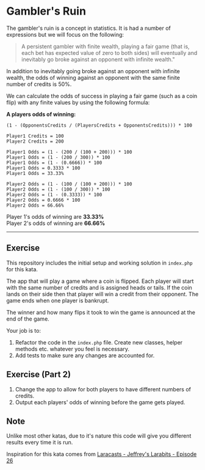# Gambler's Ruin

The gambler's ruin is a concept in statistics. It is had a number of expressions but we will focus on the following:

> A persistent gambler with finite wealth, playing a fair game (that is, each bet has expected value of zero to both sides) will eventually and inevitably go broke against an opponent with infinite wealth."

In addition to inevitably going broke against an opponent with infinite wealth, the odds of winning against an opponent with the same finite number of credits is 50%.

We can calculate the odds of success in playing a fair game (such as a coin flip) with any finite values by using the following formula:

**A players odds of winning:** <br>
```
(1 - (OpponentsCredits / (PlayersCredits + OpponentsCredits))) * 100
```

```
Player1 Credits = 100
Player2 Credits = 200

Player1 Odds = (1 - (200 / (100 + 200))) * 100
Player1 Odds = (1 - (200 / 300)) * 100
Player1 Odds = (1 - (0.6666)) * 100
Player1 Odds = 0.3333 * 100
Player1 Odds = 33.33%

Player2 Odds = (1 - (100 / (100 + 200))) * 100
Player2 Odds = (1 - (100 / 300)) * 100
Player2 Odds = (1 - (0.3333)) * 100
Player2 Odds = 0.6666 * 100
Player2 Odds = 66.66%
```

Player 1's odds of winning are **33.33%** <br>
Player 2's odds of winning are **66.66%**

<hr>

## Exercise

This repository includes the initial setup and working solution in `index.php` for this kata.

The app that will play a game where a coin is flipped. Each player will start with the same number of credits and is assigned heads or tails. If the coin lands on their side then that player will win a credit from their opponent. The game ends when one player is bankrupt.

The winner and how many flips it took to win the game is announced at the end of the game.

Your job is to:

1. Refactor the code in the `index.php` file. Create new classes, helper methods etc. whatever you feel is necessary.
2. Add tests to make sure any changes are accounted for.

## Exercise (Part 2)

1. Change the app to allow for both players to have different numbers of credits.
2. Output each players' odds of winning before the game gets played.


## Note

Unlike most other katas, due to it's nature this code will give you different results every time it is run.

Inspiration for this kata comes from
[Laracasts - Jeffrey's Larabits - Episode 26](https://laracasts.com/series/jeffreys-larabits/episodes/26)

